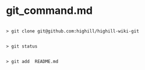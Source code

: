 
# git_command.md  

```  

> git clone git@github.com:highill/highill-wiki-git


> git status


> git add  README.md


```  




